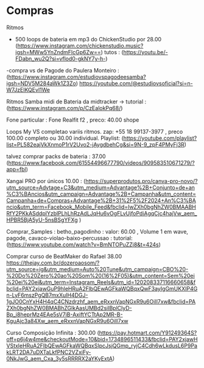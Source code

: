 # Compras

Ritmos

- 500 loops de bateria em mp3 do ChickenStudio por 28.00 (https://www.instagram.com/chickenstudio.music?igsh=MWw5YnZndmFlcGp6Zw==) tutos : (https://youtu.be/-FDabn_wu2Q?si=vflod0-gkNY7y-h-)

-compra vs de Pagode do Paulera Monteiro :
(https://www.instagram.com/estudiovspagodeesamba?igsh=NDV5M284aWk1Z3Zo) https://youtube.com/@estudiovsoficial?si=n-W7JzElKQEvl1We

Ritmos Samba midi de Bateria da midtracker -> tutorial : (https://www.instagram.com/p/CzEalokPq68/)

Fone particular : Fone Realfit f2 , preco: 40.00 shope

Loops My VS completao variis ritmos. zap: +55 18 99137-3977 , preco 100.00 completo ou 30.00 individual. Playlist: (https://youtube.com/playlist?list=PL582eajVkXnmoP1rV2Uvo2-jAygdbehCg&si=9N-9_zpF4PMyFj3R)



talvez comprar packs de bateria : 37.00 (https://www.facebook.com/61554496677790/videos/909583510671279/?app=fbl)

Xangai PRO por únicos 10.00 : (https://superprodutos.pro/canva-pro-novo/?utm_source=Advtage+C3&utm_medium=Advantage%2B+Conjunto+de+an%C3%BAncios&utm_campaign=Advantage%2B+Campanha&utm_content=Campanha+de+Compras+Advantage%2B+31%2F5%2F2024+An%C3%BAncio&utm_term=Facebook_Mobile_Feed&fbclid=IwZXh0bgNhZW0BMAABHRfY2PKkASddplYzblPLhLhRzAdLJqHu6vOgFLvUjfoPdiAgqCjc4hajVw_aem_HPBR5BjA5yU-5nsBSgYFXg )

Comprar_Samples :
betho_pagodinho : valor: 60.00 , Volume 1 em wave, pagode, cavaco-violao-baixo-percussao : tutorial: (https://www.youtube.com/watch?v=BmNTOPuZZj8&t=424s)

Comprar curso de BeatMaker do Rafael 38.00 https://thejay.com.br/dozeroaosom/?utm_source=ig&utm_medium=Auto%20Tune&utm_campaign=CBO%20-%20Do%20Zero%20ao%20Som%20(16%2F05)&utm_content=Sem%20ei%20ei%20ei&utm_term=Instagram_Reels&utm_id=120208337116660658&fbclid=PAY2xjawGuP9hleHRuA2FlbQEwAGFkaWQBqxQwF3ayIgGmUKXIP4Gn-LyF6mszPgQB7mxXuIH4DGJ-1gJO0CnYxH4H4qC4CNzdrzhf_aem_eRxxnVapNGxR9u6OiIl7xw&fbclid=PAZXh0bgNhZW0BMABhZGlkAasUMBd2siIBplClyD-Bp_i8heprMz4EAe5sV7iB-AxiftYCTtAp2MR-B-KguAjc3a84Xw_aem_eRxxnVapNGxR9u6OiIl7xw

Curso Composição Infinita : 300.00 (https://pay.hotmart.com/Y91249364S?off=p6j4w4me&checkoutMode=10&bid=1734896511433&fbclid=PAY2xjawHVStxleHRuA2FlbQEwAGFkaWQBqxSIpcJsjQGmp_ryjC4Cdh6wLkdusL6P9PakLRT2DA7uDXTaLkfPNC2VZxiFy-0NkJwG_aem_Cxa_3y5sRRRRX2aYKyExtA)